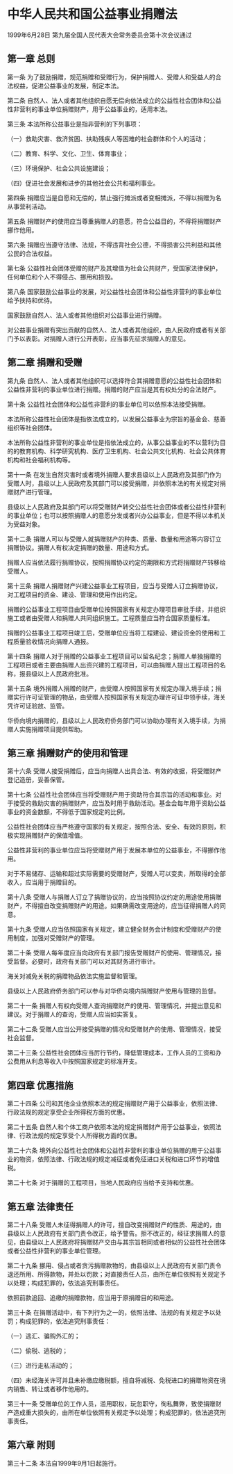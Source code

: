 # 中华人民共和国公益事业捐赠法

1999年6月28日 第九届全国人民代表大会常务委员会第十次会议通过

## 第一章 总则

第一条 为了鼓励捐赠，规范捐赠和受赠行为，保护捐赠人、受赠人和受益人的合法权益，促进公益事业的发展，制定本法。

第二条 自然人、法人或者其他组织自愿无偿向依法成立的公益性社会团体和公益性非营利的事业单位捐赠财产，用于公益事业的，适用本法。

第三条 本法所称公益事业是指非营利的下列事项：

（一）救助灾害、救济贫困、扶助残疾人等困难的社会群体和个人的活动；

（二）教育、科学、文化、卫生、体育事业；

（三）环境保护、社会公共设施建设；

（四）促进社会发展和进步的其他社会公共和福利事业。

第四条 捐赠应当是自愿和无偿的，禁止强行摊派或者变相摊派，不得以捐赠为名从事营利活动。

第五条 捐赠财产的使用应当尊重捐赠人的意愿，符合公益目的，不得将捐赠财产挪作他用。

第六条 捐赠应当遵守法律、法规，不得违背社会公德，不得损害公共利益和其他公民的合法权益。

第七条 公益性社会团体受赠的财产及其增值为社会公共财产，受国家法律保护，任何单位和个人不得侵占、挪用和损毁。

第八条 国家鼓励公益事业的发展，对公益性社会团体和公益性非营利的事业单位给予扶持和优待。

国家鼓励自然人、法人或者其他组织对公益事业进行捐赠。

对公益事业捐赠有突出贡献的自然人、法人或者其他组织，由人民政府或者有关部门予以表彰。对捐赠人进行公开表彰，应当事先征求捐赠人的意见。

## 第二章 捐赠和受赠

第九条 自然人、法人或者其他组织可以选择符合其捐赠意愿的公益性社会团体和公益性非营利的事业单位进行捐赠。捐赠的财产应当是其有权处分的合法财产。

第十条 公益性社会团体和公益性非营利的事业单位可以依照本法接受捐赠。

本法所称公益性社会团体是指依法成立的，以发展公益事业为宗旨的基金会、慈善组织等社会团体。

本法所称公益性非营利的事业单位是指依法成立的，从事公益事业的不以营利为目的的教育机构、科学研究机构、医疗卫生机构、社会公共文化机构、社会公共体育机构和社会福利机构等。

第十一条 在发生自然灾害时或者境外捐赠人要求县级以上人民政府及其部门作为受赠人时，县级以上人民政府及其部门可以接受捐赠，并依照本法的有关规定对捐赠财产进行管理。

县级以上人民政府及其部门可以将受赠财产转交公益性社会团体或者公益性非营利的事业单位；也可以按照捐赠人的意愿分发或者兴办公益事业，但是不得以本机关为受益对象。

第十二条 捐赠人可以与受赠人就捐赠财产的种类、质量、数量和用途等内容订立捐赠协议。捐赠人有权决定捐赠的数量、用途和方式。

捐赠人应当依法履行捐赠协议，按照捐赠协议约定的期限和方式将捐赠财产转移给受赠人。

第十三条 捐赠人捐赠财产兴建公益事业工程项目，应当与受赠人订立捐赠协议，对工程项目的资金、建设、管理和使用作出约定。

捐赠的公益事业工程项目由受赠单位按照国家有关规定办理项目审批手续，并组织施工或者由受赠人和捐赠人共同组织施工。工程质量应当符合国家质量标准。

捐赠的公益事业工程项目竣工后，受赠单位应当将工程建设、建设资金的使用和工程质量验收情况向捐赠人通报。

第十四条 捐赠人对于捐赠的公益事业工程项目可以留名纪念；捐赠人单独捐赠的工程项目或者主要由捐赠人出资兴建的工程项目，可以由捐赠人提出工程项目的名称，报县级以上人民政府批准。

第十五条 境外捐赠人捐赠的财产，由受赠人按照国家有关规定办理入境手续；捐赠实行许可证管理的物品，由受赠人按照国家有关规定办理许可证申领手续，海关凭许可证验放、监管。

华侨向境内捐赠的，县级以上人民政府侨务部门可以协助办理有关入境手续，为捐赠人实施捐赠项目提供帮助。

## 第三章 捐赠财产的使用和管理

第十六条 受赠人接受捐赠后，应当向捐赠人出具合法、有效的收据，将受赠财产登记造册，妥善保管。

第十七条 公益性社会团体应当将受赠财产用于资助符合其宗旨的活动和事业。对于接受的救助灾害的捐赠财产，应当及时用于救助活动。基金会每年用于资助公益事业的资金数额，不得低于国家规定的比例。

公益性社会团体应当严格遵守国家的有关规定，按照合法、安全、有效的原则，积极实现捐赠财产的保值增值。

公益性非营利的事业单位应当将受赠财产用于发展本单位的公益事业，不得挪作他用。

对于不易储存、运输和超过实际需要的受赠财产，受赠人可以变卖，所取得的全部收入，应当用于捐赠目的。

第十八条 受赠人与捐赠人订立了捐赠协议的，应当按照协议约定的用途使用捐赠财产，不得擅自改变捐赠财产的用途。如果确需改变用途的，应当征得捐赠人的同意。

第十九条 受赠人应当依照国家有关规定，建立健全财务会计制度和受赠财产的使用制度，加强对受赠财产的管理。

第二十条 受赠人每年度应当向政府有关部门报告受赠财产的使用、管理情况，接受监督。必要时，政府有关部门可以对其财务进行审计。

海关对减免关税的捐赠物品依法实施监督和管理。

县级以上人民政府侨务部门可以参与对华侨向境内捐赠财产使用与管理的监督。

第二十一条 捐赠人有权向受赠人查询捐赠财产的使用、管理情况，并提出意见和建议。对于捐赠人的查询，受赠人应当如实答复。

第二十二条 受赠人应当公开接受捐赠的情况和受赠财产的使用、管理情况，接受社会监督。

第二十三条 公益性社会团体应当厉行节约，降低管理成本，工作人员的工资和办公费用从利息等收入中按照国家规定的标准开支。

## 第四章 优惠措施

第二十四条 公司和其他企业依照本法的规定捐赠财产用于公益事业，依照法律、行政法规的规定享受企业所得税方面的优惠。

第二十五条 自然人和个体工商户依照本法的规定捐赠财产用于公益事业，依照法律、行政法规的规定享受个人所得税方面的优惠。

第二十六条 境外向公益性社会团体和公益性非营利的事业单位捐赠的用于公益事业的物资，依照法律、行政法规的规定减征或者免征进口关税和进口环节的增值税。

第二十七条 对于捐赠的工程项目，当地人民政府应当给予支持和优惠。

## 第五章 法律责任

第二十八条 受赠人未征得捐赠人的许可，擅自改变捐赠财产的性质、用途的，由县级以上人民政府有关部门责令改正，给予警告。拒不改正的，经征求捐赠人的意见，由县级以上人民政府将捐赠财产交由与其宗旨相同或者相似的公益性社会团体或者公益性非营利的事业单位管理。

第二十九条 挪用、侵占或者贪污捐赠款物的，由县级以上人民政府有关部门责令退还所用、所得款物，并处以罚款；对直接责任人员，由所在单位依照有关规定予以处理；构成犯罪的，依法追究刑事责任。

依照前款追回、追缴的捐赠款物，应当用于原捐赠目的和用途。

第三十条 在捐赠活动中，有下列行为之一的，依照法律、法规的有关规定予以处罚；构成犯罪的，依法追究刑事责任：

（一）逃汇、骗购外汇的；

（二）偷税、逃税的；

（三）进行走私活动的；

（四）未经海关许可并且未补缴应缴税额，擅自将减税、免税进口的捐赠物资在境内销售、转让或者移作他用的。

第三十一条 受赠单位的工作人员，滥用职权，玩忽职守，徇私舞弊，致使捐赠财产造成重大损失的，由所在单位依照有关规定予以处理；构成犯罪的，依法追究刑事责任。

## 第六章 附则

第三十二条 本法自1999年9月1日起施行。
